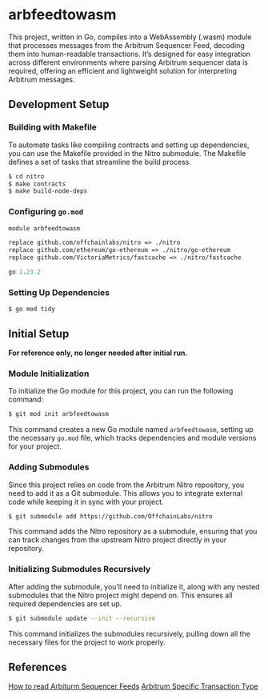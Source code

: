 # arbfeedtowasm

This project, written in Go, compiles into a WebAssembly (.wasm) module that processes messages from the Arbitrum Sequencer Feed, decoding them into human-readable transactions. It’s designed for easy integration across different environments where parsing Arbitrum sequencer data is required, offering an efficient and lightweight solution for interpreting Arbitrum messages.

## Development Setup

### Building with Makefile

To automate tasks like compiling contracts and setting up dependencies, you can use the Makefile provided in the Nitro submodule. The Makefile defines a set of tasks that streamline the build process.

```bash
$ cd nitro
$ make contracts
$ make build-node-deps
```

### Configuring `go.mod`

```mod
module arbfeedtowasm

replace github.com/offchainlabs/nitro => ./nitro
replace github.com/ethereum/go-ethereum => ./nitro/go-ethereum
replace github.com/VictoriaMetrics/fastcache => ./nitro/fastcache

go 1.23.2

```

### Setting Up Dependencies

```shell
$ go mod tidy
```

## Initial Setup

<b>For reference only, no longer needed after initial run.</b>

### Module Initialization

To initialize the Go module for this project, you can run the following command:

```bash
$ git mod init arbfeedtowasm
```

This command creates a new Go module named `arbfeedtowasm`, setting up the necessary `go.mod` file, which tracks dependencies and module versions for your project.

### Adding Submodules

Since this project relies on code from the Arbitrum Nitro repository, you need to add it as a Git submodule. This allows you to integrate external code while keeping it in sync with your project.

```bash
$ git submodule add https://github.com/OffchainLabs/nitro
```

This command adds the Nitro repository as a submodule, ensuring that you can track changes from the upstream Nitro project directly in your repository.

### Initializing Submodules Recursively

After adding the submodule, you’ll need to initialize it, along with any nested submodules that the Nitro project might depend on. This ensures all required dependencies are set up.

```bash
$ git submodule update --init --recursive
```

This command initializes the submodules recursively, pulling down all the necessary files for the project to work properly.

## References

[How to read Arbiturm Sequencer Feeds](https://docs.arbitrum.io/run-arbitrum-node/sequencer/read-sequencer-feed)
[Arbitrum Specific Transaction Type](https://docs.arbitrum.io/how-arbitrum-works/arbos/geth#transaction-types)